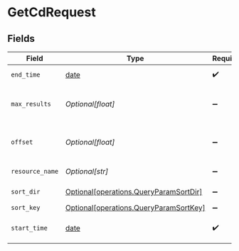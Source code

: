 # GetCdRequest


## Fields

| Field                                                                                  | Type                                                                                   | Required                                                                               | Description                                                                            |
| -------------------------------------------------------------------------------------- | -------------------------------------------------------------------------------------- | -------------------------------------------------------------------------------------- | -------------------------------------------------------------------------------------- |
| `end_time`                                                                             | [date](https://docs.python.org/3/library/datetime.html#date-objects)                   | :heavy_check_mark:                                                                     | End date of the query                                                                  |
| `max_results`                                                                          | *Optional[float]*                                                                      | :heavy_minus_sign:                                                                     | The number of entries to return (pagination)                                           |
| `offset`                                                                               | *Optional[float]*                                                                      | :heavy_minus_sign:                                                                     | Return entries from this offset (pagination)                                           |
| `resource_name`                                                                        | *Optional[str]*                                                                        | :heavy_minus_sign:                                                                     | Resource name                                                                          |
| `sort_dir`                                                                             | [Optional[operations.QueryParamSortDir]](../../models/operations/queryparamsortdir.md) | :heavy_minus_sign:                                                                     | sorting direction                                                                      |
| `sort_key`                                                                             | [Optional[operations.QueryParamSortKey]](../../models/operations/queryparamsortkey.md) | :heavy_minus_sign:                                                                     | sort key                                                                               |
| `start_time`                                                                           | [date](https://docs.python.org/3/library/datetime.html#date-objects)                   | :heavy_check_mark:                                                                     | Start date of the query                                                                |